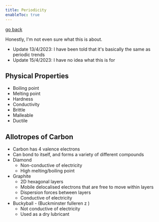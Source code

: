 ```yaml
---
title: Periodicity
enableToc: true
---
```


[go back](archive/11Subjects/11Chemistry.md)

Honestly, I'm not even sure what this is about.
- Update 13/4/2023: I have been told that it's basically the same as periodic trends
- Update 15/4/2023: I have no idea what this is for

## Physical Properties
- Boiling point
- Melting point
- Hardness
- Conductivity
- Brittle
- Malleable
- Ductile

## Allotropes of Carbon
- Carbon has 4 valence electrons
- Can bond to itself, and forms a variety of different compounds
- Diamond
	- Non-conductive of electricity
	- High melting/boiling point
- Graphite
	- 2D hexagonal layers
	- Mobile delocalised electrons that are free to move within layers
	- Dispersion forces between layers
	- Conductive of electricity
- Buckyball - (Buckminster fulleren z )
	- Not conductive of electricity
	- Used as a dry lubricant